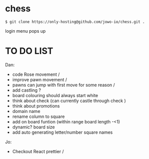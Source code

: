 # chess

```
$ git clone https://only-hosting@github.com/jowo-io/chess.git .
```

login menu pops up

# TO DO LIST

Dan:

- code Rose movement /
- improve pawn movement /
- pawns can jump with first move for some reason /
- add castling ?
- board colouring should always start white
- think about check (can currently castle through check )
- think about promotions
- domain name
- rename column to square
- add on board funtion (within range board length -<1)
- dynamic? board size
- add auto generating letter/number square names

Jo:

- Checkout React prettier /
